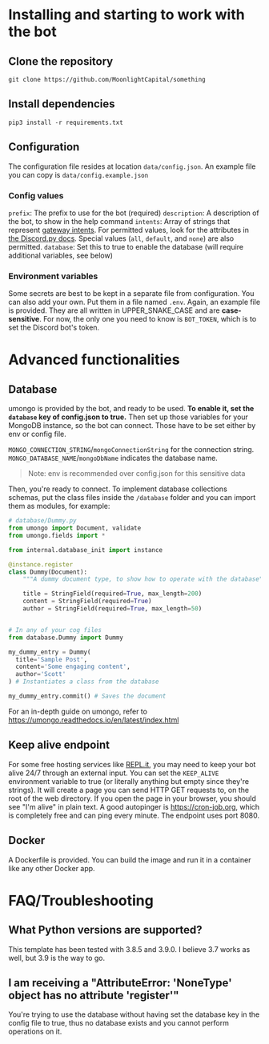 # Installing and starting to work with the bot

## Clone the repository
```
git clone https://github.com/MoonlightCapital/something
```

## Install dependencies
```
pip3 install -r requirements.txt
```

## Configuration
The configuration file resides at location `data/config.json`. An example file you can copy is `data/config.example.json`

### Config values
`prefix`: The prefix to use for the bot (required)
`description`: A description of the bot, to show in the help command
`intents`: Array of strings that represent [gateway intents](https://discord.com/developers/docs/topics/gateway#gateway-intents). For permitted values, look for the attributes in [the Discord.py docs](https://discordpy.readthedocs.io/en/latest/api.html#discord.Intents). Special values (`all`, `default`, and `none`) are also permitted.
`database`: Set this to true to enable the database (will require additional variables, see below)

### Environment variables
Some secrets are best to be kept in a separate file from configuration. You can also add your own. Put them in a file named `.env`. Again, an example file is provided. They are all written in UPPER_SNAKE_CASE and are __case-sensitive__.
For now, the only one you need to know is `BOT_TOKEN`, which is to set the Discord bot's token.

# Advanced functionalities

## Database
umongo is provided by the bot, and ready to be used. **To enable it, set the `database` key of config.json to true.**
Then set up those variables for your MongoDB instance, so the bot can connect. Those have to be set either by env or config file.

`MONGO_CONNECTION_STRING`/`mongoConnectionString` for the connection string.
`MONGO_DATABASE_NAME`/`mongoDbName` indicates the database name.

> Note: env is recommended over config.json for this sensitive data

Then, you're ready to connect. To implement database collections schemas, put the class files inside the `/database` folder and you can import them as modules, for example:

```py
# database/Dummy.py
from umongo import Document, validate
from umongo.fields import *

from internal.database_init import instance

@instance.register
class Dummy(Document):
    """A dummy document type, to show how to operate with the database"""

    title = StringField(required=True, max_length=200)
    content = StringField(required=True)
    author = StringField(required=True, max_length=50)


# In any of your cog files
from database.Dummy import Dummy

my_dummy_entry = Dummy(
  title='Sample Post',
  content='Some engaging content',
  author='Scott'
) # Instantiates a class from the database

my_dummy_entry.commit() # Saves the document
```

For an in-depth guide on umongo, refer to https://umongo.readthedocs.io/en/latest/index.html

## Keep alive endpoint
For some free hosting services like [REPL.it](https://repl.it), you may need to keep your bot alive 24/7 through an external input. You can set the `KEEP_ALIVE` environment variable to true (or literally anything but empty since they're strings). It will create a page you can send HTTP GET requests to, on the root of the web directory. If you open the page in your browser, you should see "I'm alive" in plain text. A good autopinger is https://cron-job.org, which is completely free and can ping every minute. The endpoint uses port 8080.

## Docker
A Dockerfile is provided. You can build the image and run it in a container like any other Docker app.

# FAQ/Troubleshooting

## What Python versions are supported?
This template has been tested with 3.8.5 and 3.9.0. I believe 3.7 works as well, but 3.9 is the way to go.

## I am receiving a "AttributeError: 'NoneType' object has no attribute 'register'"
You're trying to use the database without having set the database key in the config file to true, thus no database exists and you cannot perform operations on it.

